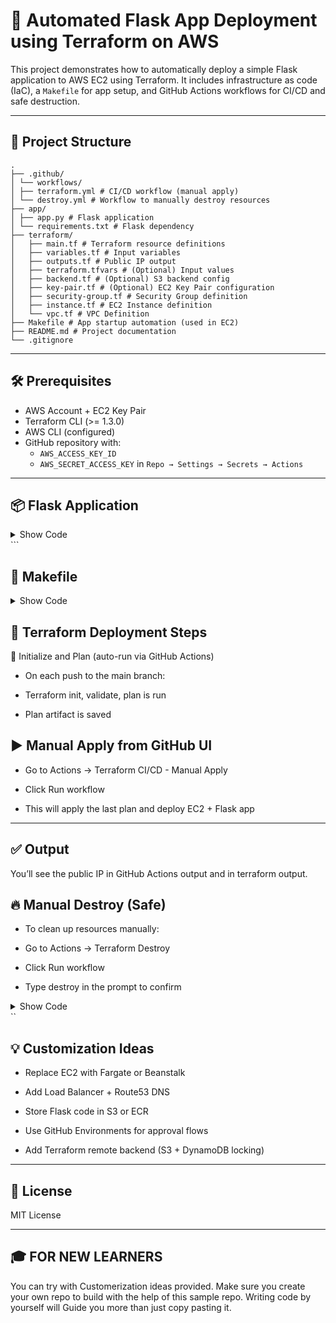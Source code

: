 # 🚀 Automated Flask App Deployment using Terraform on AWS

This project demonstrates how to automatically deploy a simple Flask application to AWS EC2 using Terraform. It includes infrastructure as code (IaC), a `Makefile` for app setup, and GitHub Actions workflows for CI/CD and safe destruction.

---

## 📁 Project Structure

```
.
├── .github/
│ └── workflows/
│ ├── terraform.yml # CI/CD workflow (manual apply)
│ └── destroy.yml # Workflow to manually destroy resources
├── app/
│ ├── app.py # Flask application
│ └── requirements.txt # Flask dependency
├── terraform/
│   ├── main.tf # Terraform resource definitions
│   ├── variables.tf # Input variables
│   ├── outputs.tf # Public IP output
│   ├── terraform.tfvars # (Optional) Input values
│   ├── backend.tf # (Optional) S3 backend config
│   ├── key-pair.tf # (Optional) EC2 Key Pair configuration
│   ├── security-group.tf # Security Group definition
│   ├── instance.tf # EC2 Instance definition
│   └── vpc.tf # VPC Definition
├── Makefile # App startup automation (used in EC2)
├── README.md # Project documentation
└── .gitignore
```

---

## 🛠️ Prerequisites

- AWS Account + EC2 Key Pair
- Terraform CLI (>= 1.3.0)
- AWS CLI (configured)
- GitHub repository with:
    - `AWS_ACCESS_KEY_ID`
    - `AWS_SECRET_ACCESS_KEY` in `Repo → Settings → Secrets → Actions`

---

## 📦 Flask Application

<details> <summary>Show Code</summary>

    ```
        # File: app/app.py
        from flask import Flask
        app = Flask(__name__)

        @app.route('/')
        def hello():
        return "Hello from Flask deployed with Terraform on AWS!"

        if __name__ == "__main__":
        app.run(host='0.0.0.0', port=80)
    ```
</details> ```


## 🔧 Makefile 

 <details>
    <summary>Show Code</summary>

    ```makefile
    install:
    	echo "Starting Flask app installation..." 
    	cd app && pip3 install -r requirements.txt 
    	cd app && nohup python3 app.py &
    ```
  </details>


## 🚀 Terraform Deployment Steps
🔁 Initialize and Plan (auto-run via GitHub Actions)
* On each push to the main branch:

* Terraform init, validate, plan is run
 
* Plan artifact is saved
 
## ▶️ Manual Apply from GitHub UI
* Go to Actions → Terraform CI/CD - Manual Apply

* Click Run workflow

* This will apply the last plan and deploy EC2 + Flask app

---

## ✅ Output
You’ll see the public IP in GitHub Actions output and in terraform output.

## 🔥 Manual Destroy (Safe)
* To clean up resources manually:
 
* Go to Actions → Terraform Destroy

* Click Run workflow

* Type destroy in the prompt to confirm
 
<details> <summary>Show Code</summary>

    ```destroy
        inputs:
        confirm: "destroy"  # Required to continue
    ```
</details>``
    
## 💡 Customization Ideas
* Replace EC2 with Fargate or Beanstalk

* Add Load Balancer + Route53 DNS
 
* Store Flask code in S3 or ECR

* Use GitHub Environments for approval flows

* Add Terraform remote backend (S3 + DynamoDB locking)

---

## 📜 License
MIT License

---

## 🎓 FOR NEW LEARNERS

You can try with Customerization ideas provided.
Make sure you create your own repo to build with the help of this sample repo.
Writing code by yourself will Guide you more than just copy pasting it.
